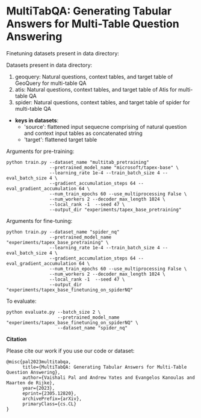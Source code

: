 # MultiTabQA: Generating Tabular Answers for Multi-Table Question Answering

Finetuning datasets present in data directory:

Datasets present in data directory:
1. geoquery: Natural questions, context tables, and target table of GeoQuery for multi-table QA
2. atis:  Natural questions, context tables, and target table  of Atis for multi-table QA
3. spider: Natural questions, context tables, and target table  of spider for multi-table QA

+ **keys in datasets**:  
    + 'source': flattened input sequecne comprising of natural question and context input tables as concatenated string
    + 'target': flattened target table

Arguments for pre-training:
```
python train.py --dataset_name "multitab_pretraining" 
                --pretrained_model_name "microsoft/tapex-base" \
                --learning_rate 1e-4 --train_batch_size 4 --eval_batch_size 4 \
                --gradient_accumulation_steps 64 --eval_gradient_accumulation 64 \
                --num_train_epochs 60 --use_multiprocessing False \
                --num_workers 2 --decoder_max_length 1024 \
                --local_rank -1  --seed 47 \ 
                --output_dir "experiments/tapex_base_pretraining"
```


Arguments for fine-tuning:
```
python train.py --dataset_name "spider_nq" 
                --pretrained_model_name "experiments/tapex_base_pretraining" \
                --learning_rate 1e-4 --train_batch_size 4 --eval_batch_size 4 \
                --gradient_accumulation_steps 64 --eval_gradient_accumulation 64 \
                --num_train_epochs 60 --use_multiprocessing False \
                --num_workers 2 --decoder_max_length 1024 \
                --local_rank -1  --seed 47 \ 
                --output_dir "experiments/tapex_base_finetuning_on_spiderNQ"
```

To evaluate:
```
python evaluate.py --batch_size 2 \
                   --pretrained_model_name "experiments/tapex_base_finetuning_on_spiderNQ" \
                   --dataset_name "spider_nq"
```

**Citation**

Please cite our work if you use our code or dataset:
```
@misc{pal2023multitabqa,
      title={MultiTabQA: Generating Tabular Answers for Multi-Table Question Answering}, 
      author={Vaishali Pal and Andrew Yates and Evangelos Kanoulas and Maarten de Rijke},
      year={2023},
      eprint={2305.12820},
      archivePrefix={arXiv},
      primaryClass={cs.CL}
}
```

